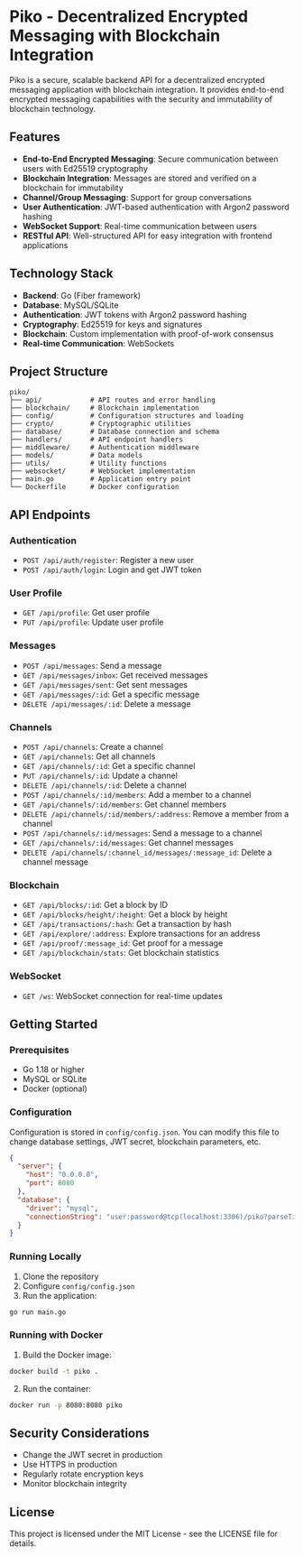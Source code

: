 # Piko - Decentralized Encrypted Messaging with Blockchain Integration

Piko is a secure, scalable backend API for a decentralized encrypted messaging application with blockchain integration. It provides end-to-end encrypted messaging capabilities with the security and immutability of blockchain technology.

## Features

- **End-to-End Encrypted Messaging**: Secure communication between users with Ed25519 cryptography
- **Blockchain Integration**: Messages are stored and verified on a blockchain for immutability
- **Channel/Group Messaging**: Support for group conversations
- **User Authentication**: JWT-based authentication with Argon2 password hashing
- **WebSocket Support**: Real-time communication between users
- **RESTful API**: Well-structured API for easy integration with frontend applications

## Technology Stack

- **Backend**: Go (Fiber framework)
- **Database**: MySQL/SQLite
- **Authentication**: JWT tokens with Argon2 password hashing
- **Cryptography**: Ed25519 for keys and signatures
- **Blockchain**: Custom implementation with proof-of-work consensus
- **Real-time Communication**: WebSockets

## Project Structure

```
piko/
├── api/            # API routes and error handling
├── blockchain/     # Blockchain implementation
├── config/         # Configuration structures and loading
├── crypto/         # Cryptographic utilities
├── database/       # Database connection and schema
├── handlers/       # API endpoint handlers
├── middleware/     # Authentication middleware
├── models/         # Data models
├── utils/          # Utility functions
├── websocket/      # WebSocket implementation
├── main.go         # Application entry point
└── Dockerfile      # Docker configuration
```

## API Endpoints

### Authentication
- `POST /api/auth/register`: Register a new user
- `POST /api/auth/login`: Login and get JWT token

### User Profile
- `GET /api/profile`: Get user profile
- `PUT /api/profile`: Update user profile

### Messages
- `POST /api/messages`: Send a message
- `GET /api/messages/inbox`: Get received messages
- `GET /api/messages/sent`: Get sent messages
- `GET /api/messages/:id`: Get a specific message
- `DELETE /api/messages/:id`: Delete a message

### Channels
- `POST /api/channels`: Create a channel
- `GET /api/channels`: Get all channels
- `GET /api/channels/:id`: Get a specific channel
- `PUT /api/channels/:id`: Update a channel
- `DELETE /api/channels/:id`: Delete a channel
- `POST /api/channels/:id/members`: Add a member to a channel
- `GET /api/channels/:id/members`: Get channel members
- `DELETE /api/channels/:id/members/:address`: Remove a member from a channel
- `POST /api/channels/:id/messages`: Send a message to a channel
- `GET /api/channels/:id/messages`: Get channel messages
- `DELETE /api/channels/:channel_id/messages/:message_id`: Delete a channel message

### Blockchain
- `GET /api/blocks/:id`: Get a block by ID
- `GET /api/blocks/height/:height`: Get a block by height
- `GET /api/transactions/:hash`: Get a transaction by hash
- `GET /api/explore/:address`: Explore transactions for an address
- `GET /api/proof/:message_id`: Get proof for a message
- `GET /api/blockchain/stats`: Get blockchain statistics

### WebSocket
- `GET /ws`: WebSocket connection for real-time updates

## Getting Started

### Prerequisites

- Go 1.18 or higher
- MySQL or SQLite
- Docker (optional)

### Configuration

Configuration is stored in `config/config.json`. You can modify this file to change database settings, JWT secret, blockchain parameters, etc.

```json
{
  "server": {
    "host": "0.0.0.0",
    "port": 8080
  },
  "database": {
    "driver": "mysql",
    "connectionString": "user:password@tcp(localhost:3306)/piko?parseTime=true"
  }
}
```

### Running Locally

1. Clone the repository
2. Configure `config/config.json`
3. Run the application:

```bash
go run main.go
```

### Running with Docker

1. Build the Docker image:

```bash
docker build -t piko .
```

2. Run the container:

```bash
docker run -p 8080:8080 piko
```

## Security Considerations

- Change the JWT secret in production
- Use HTTPS in production
- Regularly rotate encryption keys
- Monitor blockchain integrity

## License

This project is licensed under the MIT License - see the LICENSE file for details. 